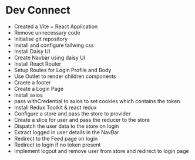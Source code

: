 # Dev Connect

- Created a Vite + React Application
- Remove unnecessary code
- Initialise git repository
- Install and configure tailwing css
- Install Daisy UI
- Create Navbar using daisy UI
- Install React Router
- Setup Routes for Login Profile and Body
- Use Outlet to render children components
- Craete a footer
- Create a Login Page
- Install axios
- pass withCredential to axios to set cookies which contains the token
- Install Redux Toolkit & react redux
- Configure a store and pass the store to provider
- Create a slice for user and pass the reducer to the store
- Dispatch the user data to the store on login
- Extract logged in user details in the NavBar
- Redirect to the Feed page on login
- Redirect to login if no token present
- Implement logout and remove user from store and redirect to login page
